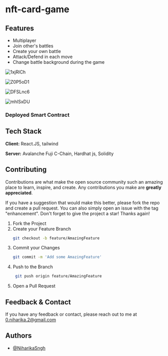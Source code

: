 # nft-card-game

## Features

- Multiplayer
- Join other's battles
- Create your own battle
- Attack/Defend in each move
- Change battle background during the game


![1xjRlCh](https://user-images.githubusercontent.com/80315864/223912669-2cc4290c-07ca-49a6-b606-37359cc9fcec.png)

![Z0P5oD1](https://user-images.githubusercontent.com/80315864/223912664-9dc05e09-16eb-4fb8-bcad-ed4c3512de02.png)

![DFSLnc6](https://user-images.githubusercontent.com/80315864/223912678-934186e6-589b-4237-b912-148fc00fc0dc.png)

![mhlSxDU](https://user-images.githubusercontent.com/80315864/223912674-e45b31ec-36ff-4a7f-9e02-42b5a68ba779.png)

### Deployed Smart Contract

## Tech Stack

**Client:** React.JS, tailwind

**Server:** Avalanche Fuji C-Chain, Hardhat js, Solidity

## Contributing

Contributions are what make the open source community such an amazing place to learn, inspire, and create. Any contributions you make are **greatly appreciated**.

If you have a suggestion that would make this better, please fork the repo and create a pull request. You can also simply open an issue with the tag "enhancement".
Don't forget to give the project a star! Thanks again!

1. Fork the Project
2. Create your Feature Branch
   ```sh
   git checkout -b feature/AmazingFeature
   ```
3. Commit your Changes 
    ```sh
    git commit -m 'Add some AmazingFeature'
    ```
4. Push to the Branch 
   ```sh
    git push origin feature/AmazingFeature
    ```
6. Open a Pull Request

## Feedback & Contact

If you have any feedback or contact, please reach out to me at 0.niharika.2@gmail.com


## Authors

- [@NiharikaSngh](https://www.github.com/NiharikaSngh)
